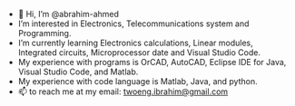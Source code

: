 - 👋 Hi, I’m @abrahim-ahmed
- I’m interested in Electronics, Telecommunications system and Programming.
- I’m currently learning Electronics calculations, Linear modules, Integrated circuits, Microprocessor date and Visual Studio Code.
- My experience with programs is OrCAD, AutoCAD, Eclipse IDE for Java, Visual Studio Code, and Matlab.
- My experience with code language is Matlab, Java, and python. 
- 📫 to reach me at my email: twoeng.ibrahim@gmail.com
<!---
abrahim-ahmed/abrahim-ahmed is a ✨ special ✨ repository because its `README.md` (this file) appears on your GitHub profile.
You can click the Preview link to take a look at your changes.
--->
